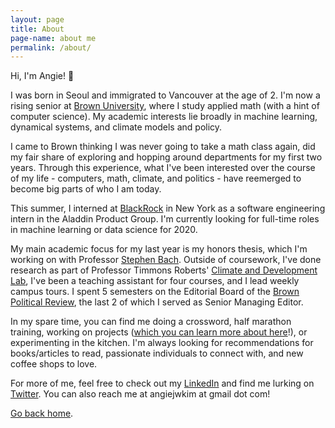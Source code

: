 ```yaml
---
layout: page
title: About
page-name: about me
permalink: /about/
---
```


Hi, I'm Angie! 👋

I was born in Seoul and immigrated to Vancouver at the age of 2. I'm now a rising senior at [Brown University](http://brown.edu/), where I study applied math (with a hint of computer science). My academic interests lie broadly in machine learning, dynamical systems, and climate models and policy.

I came to Brown thinking I was never going to take a math class again, did my fair share of exploring and hopping around departments for my first two years. Through this experience, what I've been interested over the course of my life - computers, math, climate, and politics - have reemerged to become big parts of who I am today.

This summer, I interned at [BlackRock](http://blackrock.com/) in New York as a software engineering intern in the Aladdin Product Group. I'm currently looking for full-time roles in machine learning or data science for 2020. 

My main academic focus for my last year is my honors thesis, which I'm working on with Professor [Stephen Bach](http://stephenbach.net). Outside of coursework, I've done research as part of Professor Timmons Roberts' [Climate and Development Lab](http://www.climatedevlab.brown.edu/), I've been a teaching assistant for four courses, and I lead weekly campus tours. I spent 5 semesters on the Editorial Board of the [Brown Political Review](http://www.brownpoliticalreview.org/category/mag/), the last 2 of which I served as Senior Managing Editor.

In my spare time, you can find me doing a crossword, half marathon training, working on projects ([which you can learn more about here](../projects)!), or experimenting in the kitchen. I'm always looking for recommendations for books/articles to read, passionate individuals to connect with, and new coffee shops to love. 

For more of me, feel free to check out my [LinkedIn](https://www.linkedin.com/in/angiejwkim/) and find me lurking on [Twitter](http://twitter.com/angiejwkim). You can also reach me at angiejwkim at gmail dot com!

[Go back home](/).
